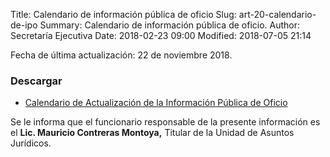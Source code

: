 Title: Calendario de información pública de oficio
Slug: art-20-calendario-de-ipo
Summary: Calendario de información pública de oficio.
Author: Secretaría Ejecutiva
Date: 2018-02-23 09:00
Modified: 2018-07-05 21:14


Fecha de última actualización: 22 de noviembre 2018.

### Descargar

* [Calendario de Actualización de la Información Pública de Oficio](calendario-ipo-sea-coahuila-2018.pdf)

Se le informa que el funcionario responsable de la presente información es el **Lic. Mauricio Contreras Montoya,** Titular de la Unidad de Asuntos Jurídicos.
